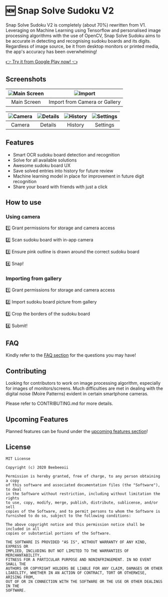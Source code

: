 # 🆕 Snap Solve Sudoku V2

Snap Solve Sudoku V2 is completely (about 70%) rewritten from V1. Leveraging on Machine Learning using Tensorflow and personalised image processing algorithms with the use of OpenCV, Snap Solve Sudoku aims to be accurate in detecting and recognising sudoku boards and its digits. Regardless of image source, be it from desktop monitors or printed media, the app's accuracy has been overwhelming!

[👉 Try it from Google Play now! 👈](https://play.google.com/store/apps/details?id=com.beebeeoii.snapsolvesudoku)

## Screenshots

| ![Main Screen](../v2/screenshots/main_screen.jpg) | ![Import](../v2/screenshots/import.jpg) |
|:-------------------:|:--------------:|
| Main Screen | Import from Camera or Gallery |

| ![Camera](../v2/screenshots/camera.jpg) | ![Details](../v2/screenshots/details.jpg) | ![History](../v2/screenshots/history.jpg) | ![Settings](../v2/screenshots/settings.jpg) |
|:--------------:|:---------------:|:---------------:|:----------------:|
| Camera         | Details         | History         | Settings         |

## Features

- Smart OCR sudoku board detection and recognition
- Solve for all available solutions
- Awesome sudoku board UX
- Save solved entries into history for future review
- Machine learning model in place for improvement in future digit recognition
- Share your board with friends with just a click

## How to use

### Using camera

1️⃣ Grant permissions for storage and camera access

2️⃣ Scan sudoku board with in-app camera

3️⃣ Ensure pink outline is drawn around the correct sudoku board

4️⃣ Snap!

### Importing from gallery

1️⃣ Grant permissions for storage and camera access

2️⃣ Import sudoku board picture from gallery

3️⃣ Crop the borders of the sudoku board

4️⃣ Submit!

## FAQ

Kindly refer to the [FAQ section](FAQ.md) for the questions you may have!

## Contributing

Looking for contributors to work on image processing algorithm, especially for images of monitors/screens. Much difficulties are met in dealing with the digital noise (Moire Patterns) evident in certain smartphone cameras.

Please refer to CONTRIBUTING.md for more details.

## Upcoming Features

Planned features can be found under the [upcoming features section](UPCOMING_FEATURES.md)!

## License

    MIT License

    Copyright (c) 2020 Beebeeoii

    Permission is hereby granted, free of charge, to any person obtaining a copy
    of this software and associated documentation files (the "Software"), to deal
    in the Software without restriction, including without limitation the rights
    to use, copy, modify, merge, publish, distribute, sublicense, and/or sell
    copies of the Software, and to permit persons to whom the Software is
    furnished to do so, subject to the following conditions:

    The above copyright notice and this permission notice shall be included in all
    copies or substantial portions of the Software.

    THE SOFTWARE IS PROVIDED "AS IS", WITHOUT WARRANTY OF ANY KIND, EXPRESS OR
    IMPLIED, INCLUDING BUT NOT LIMITED TO THE WARRANTIES OF MERCHANTABILITY,
    FITNESS FOR A PARTICULAR PURPOSE AND NONINFRINGEMENT. IN NO EVENT SHALL THE
    AUTHORS OR COPYRIGHT HOLDERS BE LIABLE FOR ANY CLAIM, DAMAGES OR OTHER
    LIABILITY, WHETHER IN AN ACTION OF CONTRACT, TORT OR OTHERWISE, ARISING FROM,
    OUT OF OR IN CONNECTION WITH THE SOFTWARE OR THE USE OR OTHER DEALINGS IN THE
    SOFTWARE.

